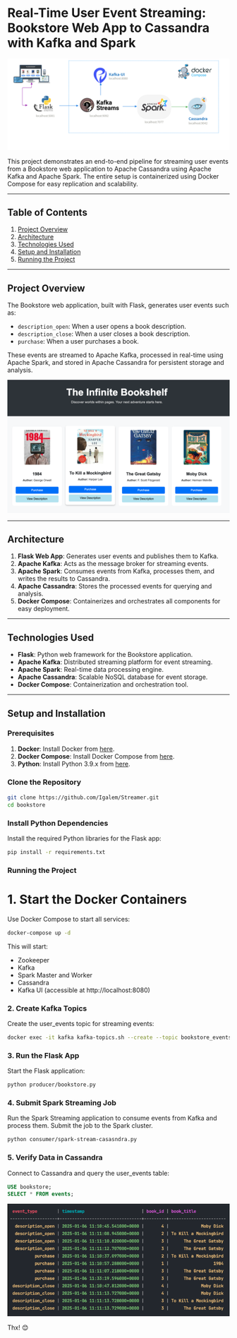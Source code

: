 # Real-Time User Event Streaming: Bookstore Web App to Cassandra with Kafka and Spark

![Project Architecture](static/e2e_project.png)

This project demonstrates an end-to-end pipeline for streaming user events from a Bookstore web application to Apache Cassandra using Apache Kafka and Apache Spark. The entire setup is containerized using Docker Compose for easy replication and scalability.

---

## Table of Contents
1. [Project Overview](#project-overview)
2. [Architecture](#architecture)
3. [Technologies Used](#technologies-used)
4. [Setup and Installation](#setup-and-installation)
5. [Running the Project](#running-the-project)


---

## Project Overview

The Bookstore web application, built with Flask, generates user events such as:
- `description_open`: When a user opens a book description.
- `description_close`: When a user closes a book description.
- `purchase`: When a user purchases a book.

These events are streamed to Apache Kafka, processed in real-time using Apache Spark, and stored in Apache Cassandra for persistent storage and analysis.

![Project Architecture](static/webApp.png)


---

## Architecture

1. **Flask Web App**: Generates user events and publishes them to Kafka.
2. **Apache Kafka**: Acts as the message broker for streaming events.
3. **Apache Spark**: Consumes events from Kafka, processes them, and writes the results to Cassandra.
4. **Apache Cassandra**: Stores the processed events for querying and analysis.
5. **Docker Compose**: Containerizes and orchestrates all components for easy deployment.

---

## Technologies Used

- **Flask**: Python web framework for the Bookstore application.
- **Apache Kafka**: Distributed streaming platform for event streaming.
- **Apache Spark**: Real-time data processing engine.
- **Apache Cassandra**: Scalable NoSQL database for event storage.
- **Docker Compose**: Containerization and orchestration tool.

---

## Setup and Installation

### Prerequisites
1. **Docker**: Install Docker from [here](https://docs.docker.com/get-docker/).
2. **Docker Compose**: Install Docker Compose from [here](https://docs.docker.com/compose/install/).
3. **Python**: Install Python 3.9.x from [here](https://www.python.org/downloads/).

### Clone the Repository
```bash
git clone https://github.com/Igalem/Streamer.git
cd bookstore
```
### Install Python Dependencies
Install the required Python libraries for the Flask app:
```bash
pip install -r requirements.txt
```

### Running the Project
# 1. Start the Docker Containers
Use Docker Compose to start all services:
```bash
docker-compose up -d
```
This will start:
* Zookeeper
* Kafka
* Spark Master and Worker
* Cassandra
* Kafka UI (accessible at http://localhost:8080)

### 2. Create Kafka Topics
Create the user_events topic for streaming events:
```bash
docker exec -it kafka kafka-topics.sh --create --topic bookstore_events --bootstrap-server kafka:9092 --partitions 1 --replication-factor 1
```
### 3. Run the Flask App
Start the Flask application:
```bash
python producer/bookstore.py
```
### 4. Submit Spark Streaming Job
Run the Spark Streaming application to consume events from Kafka and process them. Submit the job to the Spark cluster.
```bash
python consumer/spark-stream-casasndra.py
```

### 5. Verify Data in Cassandra
Connect to Cassandra and query the user_events table:
```sql
USE bookstore;
SELECT * FROM events;
```

![Project Architecture](static/cassandra_results.png)

Thx! 😊

